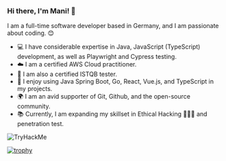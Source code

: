 ### Hi there, I'm Mani! 👋

I am a full-time software developer based in Germany, and I am passionate about coding. 😊

- 💻 I have considerable expertise in Java, JavaScript (TypeScript) development, as well as Playwright and Cypress testing.
- ☁️ I am a certified AWS Cloud practitioner.
- 🧪 I am also a certified ISTQB tester.
- 🔨 I enjoy using Java Spring Boot, Go, React, Vue.js, and TypeScript in my projects.
- 🌍 I am an avid supporter of Git, Github, and the open-source community.
- 📚 Currently, I am expanding my skillset in Ethical Hacking 🧑🏻‍💻 and penetration test.
 <img src="https://tryhackme-badges.s3.amazonaws.com/mani.mgh.png" alt="TryHackMe">

[![trophy](https://github-profile-trophy.vercel.app/?username=manimovassagh)](https://github.com/ryo-ma/github-profile-trophy)
